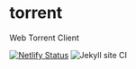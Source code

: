 # torrent
Web Torrent Client


[![Netlify Status](https://api.netlify.com/api/v1/badges/2fcd60b0-1b78-420f-9d1c-29beb5017da2/deploy-status)](https://app.netlify.com/sites/webtorrent/deploys)
![Jekyll site CI](https://github.com/abhay-ranawat/torrent/workflows/Jekyll%20site%20CI/badge.svg)
